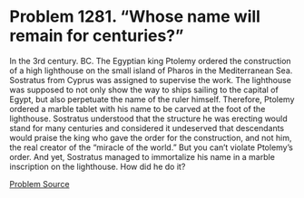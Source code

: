 # Problem 1281. “Whose name will remain for centuries?”

In the 3rd century. BC. The Egyptian king Ptolemy ordered the construction of a high lighthouse on the small island of Pharos in the Mediterranean Sea. Sostratus from Cyprus was assigned to supervise the work. The lighthouse was supposed to not only show the way to ships sailing to the capital of Egypt, but also perpetuate the name of the ruler himself. Therefore, Ptolemy ordered a marble tablet with his name to be carved at the foot of the lighthouse. Sostratus understood that the structure he was erecting would stand for many centuries and considered it undeserved that descendants would praise the king who gave the order for the construction, and not him, the real creator of the “miracle of the world.” But you can’t violate Ptolemy’s order. And yet, Sostratus managed to immortalize his name in a marble inscription on the lighthouse. How did he do it?

[Problem Source](https://www.trizland.ru/tasks/5736/)
